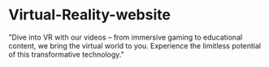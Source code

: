 # Virtual-Reality-website
"Dive into VR with our videos – from immersive gaming to educational content, we bring the virtual world to you. Experience the limitless potential of this transformative technology."
